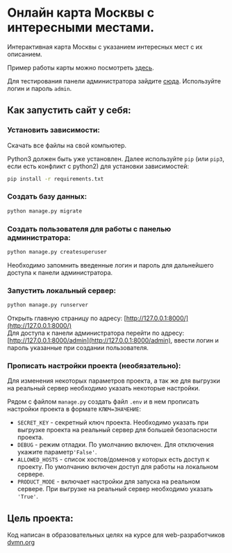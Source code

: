 # Онлайн карта Москвы с интересными местами.

Интерактивная карта Москвы с указанием интересных мест с их описанием.

Пример работы карты можно посмотреть [здесь](https://maxkutovoy.pythonanywhere.com).

Для тестирования панели администратора зайдите [сюда](https://maxkutovoy.pythonanywhere.com/admin).
Используйте логин и пароль `admin`.

## Как запустить сайт у себя:
### Установить зависимости:
Скачать все файлы на свой компьютер.

Python3 должен быть уже установлен. Далее используйте `pip` (или `pip3`, если есть
конфликт с python2) для установки зависимостей:

```sh
pip install -r requirements.txt
```

### Создать базу данных:
```sh
python manage.py migrate
```
### Создать пользователя для работы с панелью администратора:
```sh
python manage.py createsuperuser
```
Необходимо запомнить введенные логин и пароль для дальнейшего доступа к
панели администратора.

### Запустить локальный сервер:
```sh
python manage.py runserver
```
Открыть главную страницу по адресу: [http://127.0.0.1:8000/](http://127.0.0.1:8000/)  
Для доступа к панели администратора перейти по адресу: 
[http://127.0.0.1:8000/admin](http://127.0.0.1:8000/admin), ввести логин 
и пароль указанные при создании пользователя.

### Прописать настройки проекта (необязательно):
Для изменения некоторых параметров проекта, а так же 
для выгрузки на реальный сервер необходимо указать некоторые настройки.  

Рядом с файлом `manage.py` создать файл `.env` и в нем прописать настройки
проекта в формате `КЛЮЧ=ЗНАЧЕНИЕ`:
* `SECRET_KEY` - секретный ключ проекта. Необходимо указать при выгрузке проекта
на реальный сервер для большей безопасности проекта.
* `DEBUG` - режим отладки. По умолчанию включен. Для отключения 
укажите параметр`'False'`.
* `ALLOWED_HOSTS` - список хостов/доменов у которых есть доступ к проекту.
По умолчанию включен доступ для работы на локальном сервере.
* `PRODUCT_MODE` - включает настройки для запуска на реальном сервере. При 
выгрузке на реальный сервер необходимо указать `'True'`.

## Цель проекта:
Код написан в образовательных целях на курсе для
web-разработчиков [dvmn.org](https://dvmn.org/)